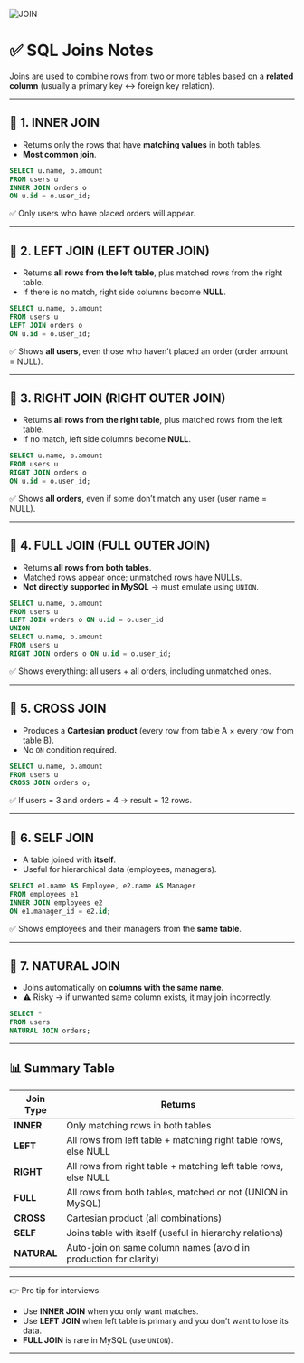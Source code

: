 ![JOIN](https://img.shields.io/badge/JOIN-green?style=flat-square)


# ✅ **SQL Joins Notes**

Joins are used to combine rows from two or more tables based on a **related column** (usually a primary key ↔ foreign key relation).

---

## 🔹 1. **INNER JOIN**

* Returns only the rows that have **matching values** in both tables.
* **Most common join**.

```sql
SELECT u.name, o.amount
FROM users u
INNER JOIN orders o 
ON u.id = o.user_id;
```

✅ Only users who have placed orders will appear.

---

## 🔹 2. **LEFT JOIN (LEFT OUTER JOIN)**

* Returns **all rows from the left table**, plus matched rows from the right table.
* If there is no match, right side columns become **NULL**.

```sql
SELECT u.name, o.amount
FROM users u
LEFT JOIN orders o 
ON u.id = o.user_id;
```

✅ Shows **all users**, even those who haven’t placed an order (order amount = NULL).

---

## 🔹 3. **RIGHT JOIN (RIGHT OUTER JOIN)**

* Returns **all rows from the right table**, plus matched rows from the left table.
* If no match, left side columns become **NULL**.

```sql
SELECT u.name, o.amount
FROM users u
RIGHT JOIN orders o 
ON u.id = o.user_id;
```

✅ Shows **all orders**, even if some don’t match any user (user name = NULL).

---

## 🔹 4. **FULL JOIN (FULL OUTER JOIN)**

* Returns **all rows from both tables**.
* Matched rows appear once; unmatched rows have NULLs.
* **Not directly supported in MySQL** → must emulate using `UNION`.

```sql
SELECT u.name, o.amount
FROM users u
LEFT JOIN orders o ON u.id = o.user_id
UNION
SELECT u.name, o.amount
FROM users u
RIGHT JOIN orders o ON u.id = o.user_id;
```

✅ Shows everything: all users + all orders, including unmatched ones.

---

## 🔹 5. **CROSS JOIN**

* Produces a **Cartesian product** (every row from table A × every row from table B).
* No `ON` condition required.

```sql
SELECT u.name, o.amount
FROM users u
CROSS JOIN orders o;
```

✅ If users = 3 and orders = 4 → result = 12 rows.

---

## 🔹 6. **SELF JOIN**

* A table joined with **itself**.
* Useful for hierarchical data (employees, managers).

```sql
SELECT e1.name AS Employee, e2.name AS Manager
FROM employees e1
INNER JOIN employees e2 
ON e1.manager_id = e2.id;
```

✅ Shows employees and their managers from the **same table**.

---

## 🔹 7. **NATURAL JOIN**

* Joins automatically on **columns with the same name**.
* ⚠️ Risky → if unwanted same column exists, it may join incorrectly.

```sql
SELECT * 
FROM users
NATURAL JOIN orders;
```

---

## 📊 Summary Table

| Join Type   | Returns                                                          |
| ----------- | ---------------------------------------------------------------- |
| **INNER**   | Only matching rows in both tables                                |
| **LEFT**    | All rows from left table + matching right table rows, else NULL  |
| **RIGHT**   | All rows from right table + matching left table rows, else NULL  |
| **FULL**    | All rows from both tables, matched or not (UNION in MySQL)       |
| **CROSS**   | Cartesian product (all combinations)                             |
| **SELF**    | Joins table with itself (useful in hierarchy relations)          |
| **NATURAL** | Auto-join on same column names (avoid in production for clarity) |

---

👉 Pro tip for interviews:

* Use **INNER JOIN** when you only want matches.
* Use **LEFT JOIN** when left table is primary and you don’t want to lose its data.
* **FULL JOIN** is rare in MySQL (use `UNION`).

---